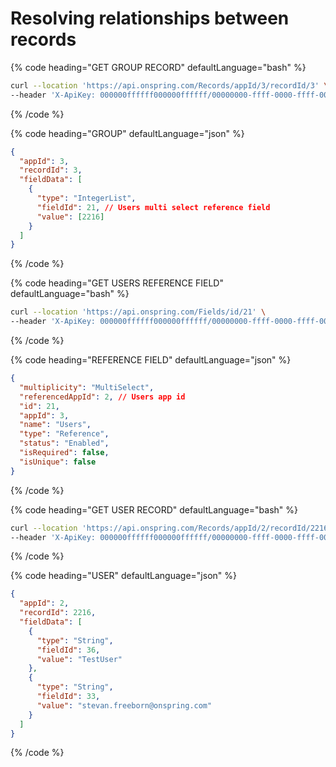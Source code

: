 # Resolving relationships between records

{% code heading="GET GROUP RECORD" defaultLanguage="bash" %}

```bash
curl --location 'https://api.onspring.com/Records/appId/3/recordId/3' \
--header 'X-ApiKey: 000000ffffff000000ffffff/00000000-ffff-0000-ffff-000000000000'
```

{% /code %}

{% code heading="GROUP" defaultLanguage="json" %}

```json
{
  "appId": 3,
  "recordId": 3,
  "fieldData": [
    {
      "type": "IntegerList",
      "fieldId": 21, // Users multi select reference field
      "value": [2216]
    }
  ]
}
```

{% /code %}

{% code heading="GET USERS REFERENCE FIELD" defaultLanguage="bash" %}

```bash
curl --location 'https://api.onspring.com/Fields/id/21' \
--header 'X-ApiKey: 000000ffffff000000ffffff/00000000-ffff-0000-ffff-000000000000'
```

{% /code %}

{% code heading="REFERENCE FIELD" defaultLanguage="json" %}

```json
{
  "multiplicity": "MultiSelect",
  "referencedAppId": 2, // Users app id
  "id": 21,
  "appId": 3,
  "name": "Users",
  "type": "Reference",
  "status": "Enabled",
  "isRequired": false,
  "isUnique": false
}
```

{% /code %}

{% code heading="GET USER RECORD" defaultLanguage="bash" %}

```bash
curl --location 'https://api.onspring.com/Records/appId/2/recordId/2216' \
--header 'X-ApiKey: 000000ffffff000000ffffff/00000000-ffff-0000-ffff-000000000000'
```

{% /code %}

{% code heading="USER" defaultLanguage="json" %}

```json
{
  "appId": 2,
  "recordId": 2216,
  "fieldData": [
    {
      "type": "String",
      "fieldId": 36,
      "value": "TestUser"
    },
    {
      "type": "String",
      "fieldId": 33,
      "value": "stevan.freeborn@onspring.com"
    }
  ]
}
```

{% /code %}
